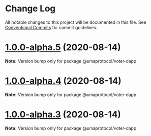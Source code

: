 # Change Log

All notable changes to this project will be documented in this file.
See [Conventional Commits](https://conventionalcommits.org) for commit guidelines.

# [1.0.0-alpha.5](https://github.com/UMAprotocol/protocol/compare/@umaprotocol/voter-dapp@1.0.0-alpha.4...@umaprotocol/voter-dapp@1.0.0-alpha.5) (2020-08-14)

**Note:** Version bump only for package @umaprotocol/voter-dapp

# [1.0.0-alpha.4](https://github.com/UMAprotocol/protocol/compare/@umaprotocol/voter-dapp@1.0.0-alpha.3...@umaprotocol/voter-dapp@1.0.0-alpha.4) (2020-08-14)

**Note:** Version bump only for package @umaprotocol/voter-dapp

# [1.0.0-alpha.3](https://github.com/UMAprotocol/protocol/compare/@umaprotocol/voter-dapp@1.0.0-alpha.2...@umaprotocol/voter-dapp@1.0.0-alpha.3) (2020-08-14)

**Note:** Version bump only for package @umaprotocol/voter-dapp
